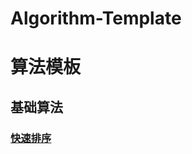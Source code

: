 # Algorithm-Template

# 算法模板

## 基础算法
  ### [快速排序](https://github.com/pixel-Teee/Algorithm-Template/blob/main/%E5%9F%BA%E7%A1%80%E7%AE%97%E6%B3%95/%E5%BF%AB%E9%80%9F%E6%8E%92%E5%BA%8F.cpp)
